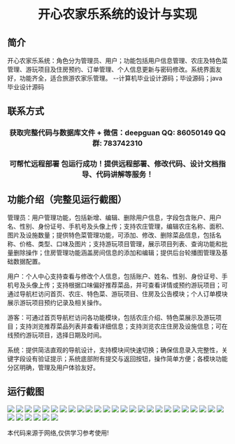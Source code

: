 <p><h1 align="center">开心农家乐系统的设计与实现</h1></p>

## 简介
开心农家乐系统：角色分为管理员、用户；功能包括用户信息管理、农庄及特色菜管理、游玩项目及住房预约、订单管理、个人信息更新与密码修改。系统界面友好，功能齐全，适合旅游农家乐管理。    --计算机毕业设计源码；毕设源码；java毕业设计源码


## 联系方式
<p><h3 align="center">获取完整代码与数据库文件 + 微信：deepguan QQ: 86050149 QQ群: 783742310</h3></p>
<p><h3 align="center">可帮忙远程部署 包运行成功！提供远程部署、修改代码、设计文档指导、代码讲解等服务！</h3></p>

## 功能介绍（完整见运行截图）
管理员：用户管理功能，包括新增、编辑、删除用户信息，字段包含账户、用户名、性别、身份证号、手机号及头像上传；支持农庄管理，编辑农庄名称、面积、图片及设施数量；提供特色菜管理功能，可添加、修改、删除菜品信息，包括名称、价格、类型、口味及图片；支持游玩项目管理，展示项目列表、查询功能和批量删除操作；住房管理功能涵盖房间信息的添加和编辑；提供后台轮播图管理及基础数据配置。

用户：个人中心支持查看与修改个人信息，包括账户、姓名、性别、身份证号、手机号及头像上传；支持根据口味偏好推荐菜品，并可查看详情或预约游玩项目；可通过导航栏访问首页、农庄、特色菜、游玩项目、住房及公告模块；个人订单模块展示游玩项目预约记录及相关操作。

游客：可通过首页导航栏访问各功能模块，包括农庄介绍、特色菜展示及游玩项目；支持浏览推荐菜品列表并查看详细信息；支持浏览农庄住房及设施信息；可在线预约游玩项目，选择日期及时间。

系统：提供简洁直观的导航设计，支持模块间快速切换；确保信息录入完整性，关键字段设有验证提示；系统底部附有提交与返回按钮，操作简单方便；各模块功能分区明确，管理及用户体验友好。


## 运行截图
![](https://bs-1329754181.cos.ap-shanghai.myqcloud.com/ssm/HappyFarmSystem/img/001.jpg)
![](https://bs-1329754181.cos.ap-shanghai.myqcloud.com/ssm/HappyFarmSystem/img/002.jpg)
![](https://bs-1329754181.cos.ap-shanghai.myqcloud.com/ssm/HappyFarmSystem/img/003.jpg)
![](https://bs-1329754181.cos.ap-shanghai.myqcloud.com/ssm/HappyFarmSystem/img/004.jpg)
![](https://bs-1329754181.cos.ap-shanghai.myqcloud.com/ssm/HappyFarmSystem/img/005.jpg)
![](https://bs-1329754181.cos.ap-shanghai.myqcloud.com/ssm/HappyFarmSystem/img/006.jpg)
![](https://bs-1329754181.cos.ap-shanghai.myqcloud.com/ssm/HappyFarmSystem/img/007.jpg)
![](https://bs-1329754181.cos.ap-shanghai.myqcloud.com/ssm/HappyFarmSystem/img/008.jpg)
![](https://bs-1329754181.cos.ap-shanghai.myqcloud.com/ssm/HappyFarmSystem/img/009.jpg)
![](https://bs-1329754181.cos.ap-shanghai.myqcloud.com/ssm/HappyFarmSystem/img/010.jpg)
![](https://bs-1329754181.cos.ap-shanghai.myqcloud.com/ssm/HappyFarmSystem/img/011.jpg)
![](https://bs-1329754181.cos.ap-shanghai.myqcloud.com/ssm/HappyFarmSystem/img/012.jpg)
![](https://bs-1329754181.cos.ap-shanghai.myqcloud.com/ssm/HappyFarmSystem/img/013.jpg)
![](https://bs-1329754181.cos.ap-shanghai.myqcloud.com/ssm/HappyFarmSystem/img/014.jpg)
![](https://bs-1329754181.cos.ap-shanghai.myqcloud.com/ssm/HappyFarmSystem/img/015.jpg)
![](https://bs-1329754181.cos.ap-shanghai.myqcloud.com/ssm/HappyFarmSystem/img/016.jpg)
![](https://bs-1329754181.cos.ap-shanghai.myqcloud.com/ssm/HappyFarmSystem/img/017.jpg)
![](https://bs-1329754181.cos.ap-shanghai.myqcloud.com/ssm/HappyFarmSystem/img/018.jpg)
![](https://bs-1329754181.cos.ap-shanghai.myqcloud.com/ssm/HappyFarmSystem/img/019.jpg)
![](https://bs-1329754181.cos.ap-shanghai.myqcloud.com/ssm/HappyFarmSystem/img/020.jpg)
![](https://bs-1329754181.cos.ap-shanghai.myqcloud.com/ssm/HappyFarmSystem/img/021.jpg)
![](https://bs-1329754181.cos.ap-shanghai.myqcloud.com/ssm/HappyFarmSystem/img/022.jpg)
![](https://bs-1329754181.cos.ap-shanghai.myqcloud.com/ssm/HappyFarmSystem/img/023.jpg)
![](https://bs-1329754181.cos.ap-shanghai.myqcloud.com/ssm/HappyFarmSystem/img/024.jpg)
![](https://bs-1329754181.cos.ap-shanghai.myqcloud.com/ssm/HappyFarmSystem/img/025.jpg)
![](https://bs-1329754181.cos.ap-shanghai.myqcloud.com/ssm/HappyFarmSystem/img/026.jpg)
![](https://bs-1329754181.cos.ap-shanghai.myqcloud.com/ssm/HappyFarmSystem/img/027.jpg)
![](https://bs-1329754181.cos.ap-shanghai.myqcloud.com/ssm/HappyFarmSystem/img/028.jpg)
![](https://bs-1329754181.cos.ap-shanghai.myqcloud.com/ssm/HappyFarmSystem/img/029.jpg)
![](https://bs-1329754181.cos.ap-shanghai.myqcloud.com/ssm/HappyFarmSystem/img/030.jpg)
![](https://bs-1329754181.cos.ap-shanghai.myqcloud.com/ssm/HappyFarmSystem/img/031.jpg)

<p>本代码来源于网络,仅供学习参考使用!</p>
